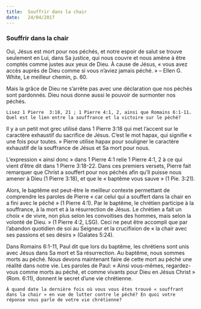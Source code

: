 ```yaml
---
title:  Souffrir dans la chair
date:   24/04/2017
---
```


### Souffrir dans la chair 

Oui, Jésus est mort pour nos péchés, et notre espoir de salut se trouve seulement en Lui, dans Sa justice, qui nous couvre et nous amène à être comptés comme justes aux yeux de Dieu. À cause de Jésus, « vous avez accès auprès de Dieu comme si vous n’aviez jamais péché. » – Ellen G. White, Le meilleur chemin, p. 60. 

Mais la grâce de Dieu ne s’arrête pas avec une déclaration que nos péchés sont pardonnés. Dieu nous donne aussi le pouvoir de surmonter nos péchés. 

`Lisez 1 Pierre  3:18, 21 ; 1 Pierre 4:1, 2, ainsi que Romains 6:1-11. Quel est le lien entre la souffrance et la victoire sur le péché?` 

Il y a un petit mot grec utilisé dans 1 Pierre 3:18 qui met l’accent sur le caractère exhaustif du sacrifice de Jésus. C’est le mot hapax, qui signifie « une fois pour toutes. » Pierre  utilise hapax pour souligner le caractère exhaustif de la souffrance de Jésus et Sa mort pour nous. 

L’expression « ainsi donc » dans 1 Pierre 4:1 relie 1 Pierre 4:1, 2 à ce qui vient d’être dit dans 1 Pierre 3:18-22. Dans ces premiers versets, Pierre fait remarquer que Christ a souffert pour nos péchés afin qu’Il puisse nous amener à Dieu (1 Pierre 3:18), et que le « baptême vous sauve » (1 Pie. 3:21). 

Alors, le baptême est peut-être le meilleur contexte permettant de comprendre les paroles de Pierre  « car celui qui a souffert dans la chair en a fini avec le péché » (1 Pierre 4:1). Par le baptême, le chrétien participe à la souffrance, à la mort et à la résurrection de Jésus. Le chrétien a fait un choix « de vivre, non plus selon les convoitises des hommes, mais selon la volonté de Dieu. » (1 Pierre 4:2, LSG). Ceci ne peut être accompli que par l’abandon quotidien de soi au Seigneur et la crucifixion de « la chair avec ses passions et ses désirs » (Galates 5:24). 

Dans Romains 6:1-11, Paul dit que lors du baptême, les chrétiens sont unis avec Jésus dans Sa mort et Sa résurrection. Au baptême, nous sommes morts au péché. Nous devons maintenant faire de cette mort au péché une réalité dans notre vie. Les paroles de Paul: « Ainsi vous-mêmes, regardez-vous comme morts au péché, et comme vivants pour Dieu en Jésus Christ » (Rom. 6:11), donnent le secret d’une vie chrétienne. 

`À quand date la dernière fois où vous vous êtes trouvé « souffrant dans la chair » en vue de lutter contre le péché? En quoi votre réponse vous parle de votre vie chrétienne?` 
